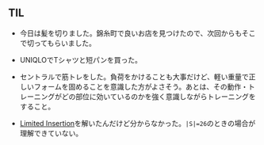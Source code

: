 ## TIL

* 今日は髪を切りました。錦糸町で良いお店を見つけたので、次回からもそこで切ってもらいました。

* UNIQLOでTシャツと短パンを買った。

* セントラルで筋トレをした。負荷をかけることも大事だけど、軽い重量で正しいフォームを固めることを意識した方がよさそう。あとは、その動作・トレーニングがどの部位に効いているのかを強く意識しながらトレーニングをすること。

* [Limited Insertion](https://atcoder.jp/contests/agc032/tasks/agc032_a)を解いたんだけど分からなかった。`|S|=26`のときの場合が理解できていない。